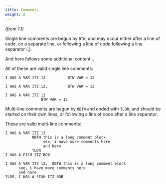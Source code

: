 ```yaml
---
title: Comments
weight: 2
---
```

*(from 1.1)*

Single line comments are begun by `BTW`, and may occur either after a line of code, on a separate line, or following a line of code following a line separator (,).

A﻿nd here follows some additional content...

All of these are valid single line comments:

```
I HAS A VAR ITZ 12          BTW VAR = 12
```

```
I HAS A VAR ITZ 12,         BTW VAR = 12
```

```
I HAS A VAR ITZ 12
                BTW VAR = 12
```

Multi-line comments are begun by `OBTW` and ended with `TLDR`, and should be started on their own lines, or following a line of code after a line separator.

These are valid multi-line comments:

```
I HAS A VAR ITZ 12
            OBTW this is a long comment block
                 see, i have more comments here
                 and here
            TLDR
I HAS A FISH ITZ BOB
```

```
I HAS A VAR ITZ 12,  OBTW this is a long comment block
      see, i have more comments here
      and here
TLDR, I HAS A FISH ITZ BOB
```